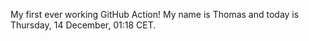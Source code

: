 My first ever working GitHub Action!
My name is Thomas and today is Thursday, 14 December, 01:18 CET. 

